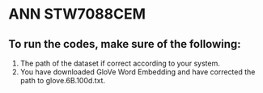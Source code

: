 # ANN STW7088CEM
## To run the codes, make sure of the following:
  1. The path of the dataset if correct according to your system.
  2. You have downloaded GloVe Word Embedding and have corrected the path to glove.6B.100d.txt.
